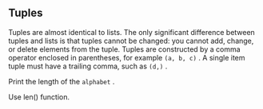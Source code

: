 ## Tuples

Tuples are almost identical to lists. The only significant difference between tuples and lists is that tuples cannot be changed: you cannot add, change, or delete elements from the tuple. Tuples are constructed by a comma operator enclosed in parentheses, for example `(a, b, c)` . A single item tuple must have a trailing comma, such as `(d,)` .  
  
Print the length of the `alphabet` .  

<div class='hint'>Use len() function.</div>
